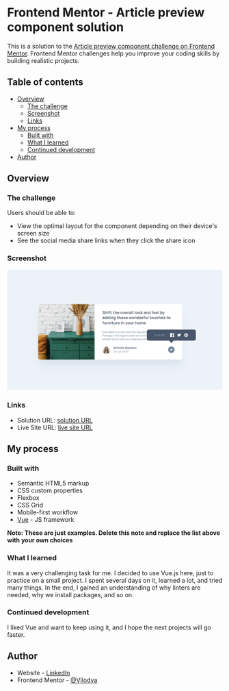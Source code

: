 # Frontend Mentor - Article preview component solution

This is a solution to the [Article preview component challenge on Frontend Mentor](https://www.frontendmentor.io/challenges/article-preview-component-dYBN_pYFT). Frontend Mentor challenges help you improve your coding skills by building realistic projects. 

## Table of contents

- [Overview](#overview)
  - [The challenge](#the-challenge)
  - [Screenshot](#screenshot)
  - [Links](#links)
- [My process](#my-process)
  - [Built with](#built-with)
  - [What I learned](#what-i-learned)
  - [Continued development](#continued-development)
- [Author](#author)

## Overview

### The challenge

Users should be able to:

- View the optimal layout for the component depending on their device's screen size
- See the social media share links when they click the share icon

### Screenshot

![](./screenshot.png)

### Links

- Solution URL: [solution URL](https://github.com/Vilodya/article-preview-component-master)
- Live Site URL: [live site URL](https://vilodya.github.io/article-preview-component-master/)

## My process

### Built with

- Semantic HTML5 markup
- CSS custom properties
- Flexbox
- CSS Grid
- Mobile-first workflow
- [Vue](https://https://vuejs.org/) - JS framework

**Note: These are just examples. Delete this note and replace the list above with your own choices**

### What I learned

It was a very challenging task for me. I decided to use Vue.js here, just to practice on a small project. I spent several days on it, learned a lot, and tried many things. In the end, I gained an understanding of why linters are needed, why we install packages, and so on.

### Continued development

I liked Vue and want to keep using it, and I hope the next projects will go faster.

## Author

- Website - [LinkedIn](https://www.linkedin.com/in/vladimir--denisov)
- Frontend Mentor - [@Vilodya](https://www.frontendmentor.io/profile/Vilodya)
